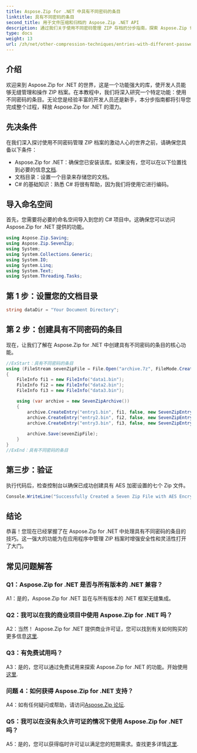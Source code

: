 ```yaml
---
title: Aspose.Zip for .NET 中具有不同密码的条目
linktitle: 具有不同密码的条目
second_title: 用于文件压缩和归档的 Aspose.Zip .NET API
description: 通过我们关于使用不同密码管理 ZIP 存档的分步指南，探索 Aspose.Zip for .NET 的强大功能。增强应用程序的安全性和灵活性。
type: docs
weight: 13
url: /zh/net/other-compression-techniques/entries-with-different-passwords/
---
```

## 介绍

欢迎来到 Aspose.Zip for .NET 的世界，这是一个功能强大的库，使开发人员能够无缝管理和操作 ZIP 档案。在本教程中，我们将深入研究一个特定功能：使用不同密码的条目。无论您是经验丰富的开发人员还是新手，本分步指南都将引导您完成整个过程，释放 Aspose.Zip for .NET 的潜力。

## 先决条件

在我们深入探讨使用不同密码管理 ZIP 档案的激动人心的世界之前，请确保您具备以下条件：

-  Aspose.Zip for .NET：确保您已安装该库。如果没有，您可以在以下位置找到必要的信息[文档](https://reference.aspose.com/zip/net/).
- 文档目录：设置一个目录来存储您的文档。
- C# 的基础知识：熟悉 C# 将很有帮助，因为我们将使用它进行编码。

## 导入命名空间

首先，您需要将必要的命名空间导入到您的 C# 项目中。这确保您可以访问 Aspose.Zip for .NET 提供的功能。

```csharp
using Aspose.Zip.Saving;
using Aspose.Zip.SevenZip;
using System;
using System.Collections.Generic;
using System.IO;
using System.Linq;
using System.Text;
using System.Threading.Tasks;
```

## 第 1 步：设置您的文档目录

```csharp
string dataDir = "Your Document Directory";
```

## 第 2 步：创建具有不同密码的条目

现在，让我们了解在 Aspose.Zip for .NET 中创建具有不同密码的条目的核心功能。

```csharp
//ExStart：具有不同密码的条目
using (FileStream sevenZipFile = File.Open("archive.7z", FileMode.Create))
{
    FileInfo fi1 = new FileInfo("data1.bin");
    FileInfo fi2 = new FileInfo("data2.bin");
    FileInfo fi3 = new FileInfo("data3.bin");

    using (var archive = new SevenZipArchive())
    {
        archive.CreateEntry("entry1.bin", fi1, false, new SevenZipEntrySettings(new SevenZipStoreCompressionSettings(), new SevenZipAESEncryptionSettings("test1")));
        archive.CreateEntry("entry2.bin", fi2, false, new SevenZipEntrySettings(new SevenZipStoreCompressionSettings(), new SevenZipAESEncryptionSettings("test2")));
        archive.CreateEntry("entry3.bin", fi3, false, new SevenZipEntrySettings(new SevenZipStoreCompressionSettings(), new SevenZipAESEncryptionSettings("test3")));
        
        archive.Save(sevenZipFile);
    }
}
//ExEnd：具有不同密码的条目
```

## 第三步：验证

执行代码后，检查控制台以确保已成功创建具有 AES 加密设置的七个 Zip 文件。

```csharp
Console.WriteLine("Successfully Created a Seven Zip File with AES Encryption Settings");
```

## 结论

恭喜！您现在已经掌握了在 Aspose.Zip for .NET 中处理具有不同密码的条目的技巧。这一强大的功能为在应用程序中管理 ZIP 档案时增强安全性和灵活性打开了大门。

## 常见问题解答

### Q1：Aspose.Zip for .NET 是否与所有版本的 .NET 兼容？

A1：是的，Aspose.Zip for .NET 旨在与所有版本的 .NET 框架无缝集成。

### Q2：我可以在我的商业项目中使用 Aspose.Zip for .NET 吗？

A2：当然！ Aspose.Zip for .NET 提供商业许可证，您可以找到有关如何购买的更多信息[这里](https://purchase.aspose.com/buy).

### Q3：有免费试用吗？

 A3：是的，您可以通过免费试用来探索 Aspose.Zip for .NET 的功能。开始使用[这里](https://releases.aspose.com/).

### 问题 4：如何获得 Aspose.Zip for .NET 支持？

A4：如有任何疑问或帮助，请访问[Aspose.Zip 论坛](https://forum.aspose.com/c/zip/37).

### Q5：我可以在没有永久许可证的情况下使用 Aspose.Zip for .NET 吗？

 A5：是的，您可以获得临时许可证以满足您的短期需求。查找更多详情[这里](https://purchase.aspose.com/temporary-license/).